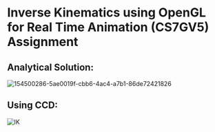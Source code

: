 # Inverse Kinematics using OpenGL for Real Time Animation (CS7GV5) Assignment
## Analytical Solution:
![154500286-5ae0019f-cbb6-4ac4-a7b1-86de72421826](https://user-images.githubusercontent.com/57908067/154500417-7eb0327b-995e-4021-bff1-60dee8b99726.gif)

## Using CCD:
![IK](https://user-images.githubusercontent.com/57908067/155179171-6168ac9a-9664-4789-8857-c800660f9cbd.gif)
